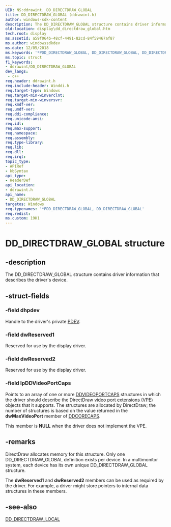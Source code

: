 ```yaml
---
UID: NS:ddrawint._DD_DIRECTDRAW_GLOBAL
title: DD_DIRECTDRAW_GLOBAL (ddrawint.h)
author: windows-sdk-content
description: The DD_DIRECTDRAW_GLOBAL structure contains driver information that describes the driver's device.
old-location: display\dd_directdraw_global.htm
tech.root: display
ms.assetid: a59f064b-48cf-4491-82cd-84f59467af87
ms.author: windowssdkdev
ms.date: 12/05/2018
ms.keywords: '*PDD_DIRECTDRAW_GLOBAL, DD_DIRECTDRAW_GLOBAL, DD_DIRECTDRAW_GLOBAL structure [Display Devices], ddrawint/DD_DIRECTDRAW_GLOBAL, ddstrcts_d176c3e5-1e8b-4ff6-ba62-2fcfc42a9e5b.xml, display.dd_directdraw_global'
ms.topic: struct
f1_keywords:
- ddrawint/DD_DIRECTDRAW_GLOBAL
dev_langs:
 - c++
req.header: ddrawint.h
req.include-header: Winddi.h
req.target-type: Windows
req.target-min-winverclnt: 
req.target-min-winversvr: 
req.kmdf-ver: 
req.umdf-ver: 
req.ddi-compliance: 
req.unicode-ansi: 
req.idl: 
req.max-support: 
req.namespace: 
req.assembly: 
req.type-library: 
req.lib: 
req.dll: 
req.irql: 
topic_type:
- APIRef
- kbSyntax
api_type:
- HeaderDef
api_location:
- ddrawint.h
api_name:
- DD_DIRECTDRAW_GLOBAL
targetos: Windows
req.typenames: '*PDD_DIRECTDRAW_GLOBAL, DD_DIRECTDRAW_GLOBAL'
req.redist: 
ms.custom: 19H1
---
```


# DD_DIRECTDRAW_GLOBAL structure


## -description


The DD_DIRECTDRAW_GLOBAL structure contains driver information that describes the driver's device. 


## -struct-fields




### -field dhpdev

Handle to the driver's private <a href="https://docs.microsoft.com/windows-hardware/drivers/">PDEV</a>.


### -field dwReserved1

Reserved for use by the display driver.


### -field dwReserved2

Reserved for use by the display driver.


### -field lpDDVideoPortCaps

Points to an array of one or more <a href="https://docs.microsoft.com/windows/desktop/api/dvp/ns-dvp-ddvideoportcaps">DDVIDEOPORTCAPS</a> structures in which the driver should describe the DirectDraw <a href="https://docs.microsoft.com/windows-hardware/drivers/">video port extensions (VPE)</a> objects that it supports. The structures are allocated by DirectDraw; the number of structures is based on the value returned in the <b>dwMaxVideoPort</b> member of <a href="https://docs.microsoft.com/windows/desktop/api/ddrawi/ns-ddrawi-ddcorecaps">DDCORECAPS</a>.

This member is <b>NULL</b> when the driver does not implement the VPE.


## -remarks



DirectDraw allocates memory for this structure. Only one DD_DIRECTDRAW_GLOBAL definition exists per device. In a multimonitor system, each device has its own unique DD_DIRECTDRAW_GLOBAL structure. 

The <b>dwReserved1</b> and <b>dwReserved2</b> members can be used as required by the driver. For example, a driver might store pointers to internal data structures in these members.




## -see-also




<a href="https://docs.microsoft.com/windows/desktop/api/ddrawint/ns-ddrawint-dd_directdraw_local">DD_DIRECTDRAW_LOCAL</a>
 

 

